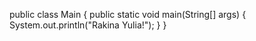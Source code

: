 public class Main {
  public static void main(String[] args) {
    System.out.println("Rakina Yulia!");
  }
  }
